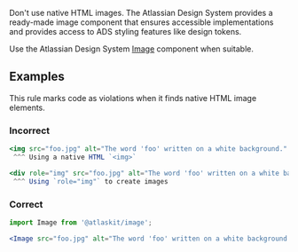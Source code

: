 Don't use native HTML images. The Atlassian Design System provides a ready-made image component that
ensures accessible implementations and provides access to ADS styling features like design tokens.

Use the Atlassian Design System [Image](/components/image/) component when suitable.

## Examples

This rule marks code as violations when it finds native HTML image elements.

### Incorrect

```jsx
<img src="foo.jpg" alt="The word 'foo' written on a white background." />
 ^^^ Using a native HTML `<img>`

<div role="img" src="foo.jpg" alt="The word 'foo' written on a white background." />
 ^^^ Using `role="img"` to create images

```

### Correct

```jsx
import Image from '@atlaskit/image';

<Image src="foo.jpg" alt="The word 'foo' written on a white background." />;
```
